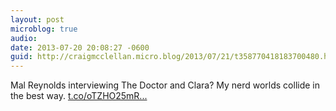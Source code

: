 ```yaml
---
layout: post
microblog: true
audio: 
date: 2013-07-20 20:08:27 -0600
guid: http://craigmcclellan.micro.blog/2013/07/21/t358770418183700480.html
---
```

Mal Reynolds interviewing The Doctor and Clara? My nerd worlds collide in the best way. [t.co/oTZHO25mR...](http://t.co/oTZHO25mRt)
